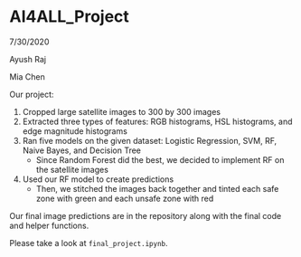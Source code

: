 # AI4ALL_Project

7/30/2020

Ayush Raj

Mia Chen


Our project:

1) Cropped large satellite images to 300 by 300 images
2) Extracted three types of features: RGB histograms, HSL histograms, and edge magnitude histograms
3) Ran five models on the given dataset: Logistic Regression, SVM, RF, Naive Bayes, and Decision Tree
    - Since Random Forest did the best, we decided to implement RF on the satellite images
4) Used our RF model to create predictions
    - Then, we stitched the images back together and tinted each safe zone with green and each unsafe zone with red
  
Our final image predictions are in the repository along with the final code and helper functions.

Please take a look at `final_project.ipynb`.
